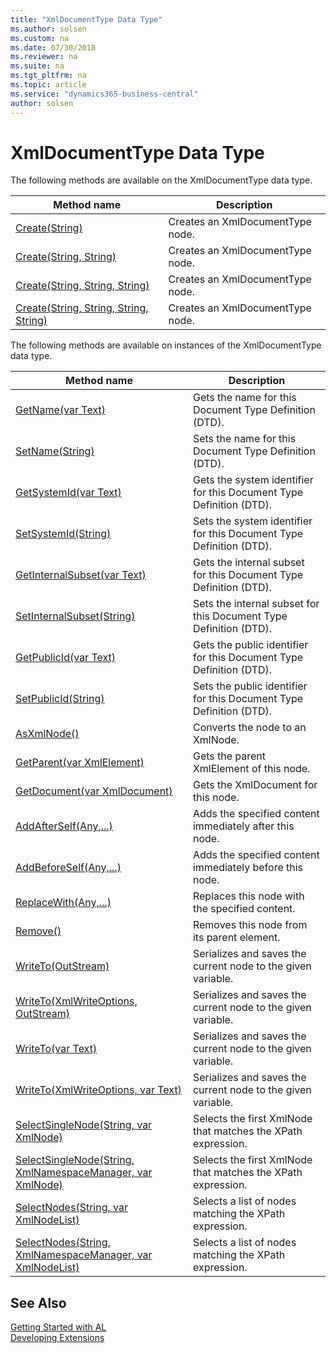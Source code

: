 ```yaml
---
title: "XmlDocumentType Data Type"
ms.author: solsen
ms.custom: na
ms.date: 07/30/2018
ms.reviewer: na
ms.suite: na
ms.tgt_pltfrm: na
ms.topic: article
ms.service: "dynamics365-business-central"
author: solsen
---
```

[//]: # (START>DO_NOT_EDIT)
[//]: # (IMPORTANT:Do not edit any of the content between here and the END>DO_NOT_EDIT.)
[//]: # (Any modifications should be made in the .resx files in the ModernDev repo.)
# XmlDocumentType Data Type


The following methods are available on the XmlDocumentType data type.


|Method name|Description|
|-----------|-----------|
|[Create(String)](xmldocumenttype-create-string-method.md)|Creates an XmlDocumentType node.|
|[Create(String, String)](xmldocumenttype-create-string-string-method.md)|Creates an XmlDocumentType node.|
|[Create(String, String, String)](xmldocumenttype-create-string-string-string-method.md)|Creates an XmlDocumentType node.|
|[Create(String, String, String, String)](xmldocumenttype-create-string-string-string-string-method.md)|Creates an XmlDocumentType node.|

The following methods are available on instances of the XmlDocumentType data type.

|Method name|Description|
|-----------|-----------|
|[GetName(var Text)](xmldocumenttype-getname-method.md)|Gets the name for this Document Type Definition (DTD).|
|[SetName(String)](xmldocumenttype-setname-method.md)|Sets the name for this Document Type Definition (DTD).|
|[GetSystemId(var Text)](xmldocumenttype-getsystemid-method.md)|Gets the system identifier for this Document Type Definition (DTD).|
|[SetSystemId(String)](xmldocumenttype-setsystemid-method.md)|Sets the system identifier for this Document Type Definition (DTD).|
|[GetInternalSubset(var Text)](xmldocumenttype-getinternalsubset-method.md)|Gets the internal subset for this Document Type Definition (DTD).|
|[SetInternalSubset(String)](xmldocumenttype-setinternalsubset-method.md)|Sets the internal subset for this Document Type Definition (DTD).|
|[GetPublicId(var Text)](xmldocumenttype-getpublicid-method.md)|Gets the public identifier for this Document Type Definition (DTD).|
|[SetPublicId(String)](xmldocumenttype-setpublicid-method.md)|Sets the public identifier for this Document Type Definition (DTD).|
|[AsXmlNode()](xmldocumenttype-asxmlnode-method.md)|Converts the node to an XmlNode.|
|[GetParent(var XmlElement)](xmldocumenttype-getparent-method.md)|Gets the parent XmlElement of this node.|
|[GetDocument(var XmlDocument)](xmldocumenttype-getdocument-method.md)|Gets the XmlDocument for this node.|
|[AddAfterSelf(Any,...)](xmldocumenttype-addafterself-method.md)|Adds the specified content immediately after this node.|
|[AddBeforeSelf(Any,...)](xmldocumenttype-addbeforeself-method.md)|Adds the specified content immediately before this node.|
|[ReplaceWith(Any,...)](xmldocumenttype-replacewith-method.md)|Replaces this node with the specified content.|
|[Remove()](xmldocumenttype-remove-method.md)|Removes this node from its parent element.|
|[WriteTo(OutStream)](xmldocumenttype-writeto-outstream-method.md)|Serializes and saves the current node to the given variable.|
|[WriteTo(XmlWriteOptions, OutStream)](xmldocumenttype-writeto-xmlwriteoptions-outstream-method.md)|Serializes and saves the current node to the given variable.|
|[WriteTo(var Text)](xmldocumenttype-writeto-text-method.md)|Serializes and saves the current node to the given variable.|
|[WriteTo(XmlWriteOptions, var Text)](xmldocumenttype-writeto-xmlwriteoptions-text-method.md)|Serializes and saves the current node to the given variable.|
|[SelectSingleNode(String, var XmlNode)](xmldocumenttype-selectsinglenode-string-xmlnode-method.md)|Selects the first XmlNode that matches the XPath expression.|
|[SelectSingleNode(String, XmlNamespaceManager, var XmlNode)](xmldocumenttype-selectsinglenode-string-xmlnamespacemanager-xmlnode-method.md)|Selects the first XmlNode that matches the XPath expression.|
|[SelectNodes(String, var XmlNodeList)](xmldocumenttype-selectnodes-string-xmlnodelist-method.md)|Selects a list of nodes matching the XPath expression.|
|[SelectNodes(String, XmlNamespaceManager, var XmlNodeList)](xmldocumenttype-selectnodes-string-xmlnamespacemanager-xmlnodelist-method.md)|Selects a list of nodes matching the XPath expression.|

[//]: # (IMPORTANT: END>DO_NOT_EDIT)
## See Also
[Getting Started with AL](../devenv-get-started.md)  
[Developing Extensions](../devenv-dev-overview.md)  